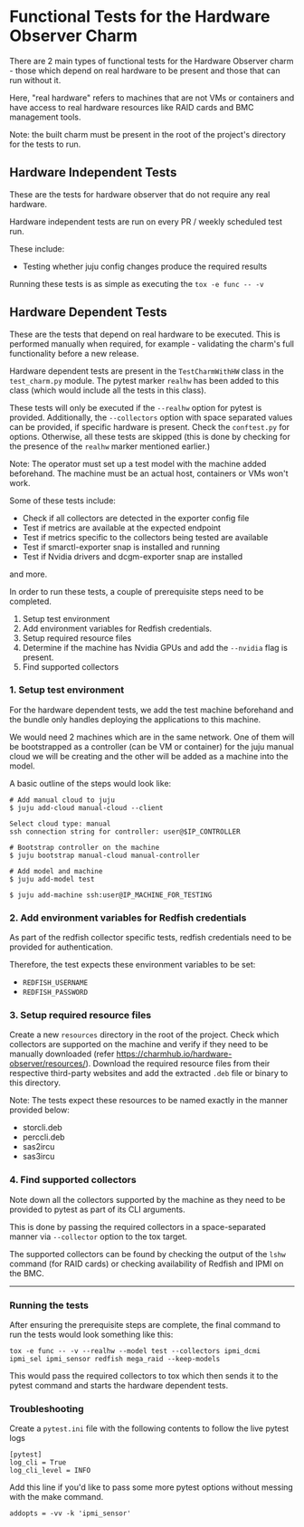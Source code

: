 # Functional Tests for the Hardware Observer Charm
There are 2 main types of functional tests for the Hardware Observer charm - those which depend on real hardware to be present and those that can run without it.

Here, "real hardware" refers to machines that are not VMs or containers and have access to real hardware resources like RAID cards and BMC management tools.

Note: the built charm must be present in the root of the project's directory for the tests to run.

## Hardware Independent Tests
These are the tests for hardware observer that do not require any real hardware.

Hardware independent tests are run on every PR / weekly scheduled test run.

These include:
* Testing whether juju config changes produce the required results

Running these tests is as simple as executing the `tox -e func -- -v`

## Hardware Dependent Tests
These are the tests that depend on real hardware to be executed. This is performed manually when required, for example - validating the charm's full functionality before a new release.

Hardware dependent tests are present in the `TestCharmWithHW` class in the `test_charm.py` module. The pytest marker `realhw` has been added to this class (which would include all the tests in this class).

These tests will only be executed if the `--realhw` option for pytest is provided. Additionally, the `--collectors` option with space separated values can be provided, if specific hardware is present. Check the `conftest.py` for options. Otherwise, all these tests are skipped (this is done by checking for the presence of the `realhw` marker mentioned earlier.)

Note: The operator must set up a test model with the machine added beforehand. The machine must be an actual host, containers or VMs won't work.

Some of these tests include:
* Check if all collectors are detected in the exporter config file
* Test if metrics are available at the expected endpoint
* Test if metrics specific to the collectors being tested are available
* Test if smarctl-exporter snap is installed and running
* Test if Nvidia drivers and dcgm-exporter snap are installed

and more.

In order to run these tests, a couple of prerequisite steps need to be completed.
1. Setup test environment
2. Add environment variables for Redfish credentials.
3. Setup required resource files
4. Determine if the machine has Nvidia GPUs and add the `--nvidia` flag is present.
5. Find supported collectors

### 1. Setup test environment
For the hardware dependent tests, we add the test machine beforehand and the bundle only handles deploying the applications to this machine.

We would need 2 machines which are in the same network. One of them will be bootstrapped as a controller (can be VM or container) for the juju manual cloud we will be creating and the other will be added as a machine into the model.

A basic outline of the steps would look like:
```
# Add manual cloud to juju
$ juju add-cloud manual-cloud --client

Select cloud type: manual
ssh connection string for controller: user@$IP_CONTROLLER

# Bootstrap controller on the machine
$ juju bootstrap manual-cloud manual-controller

# Add model and machine
$ juju add-model test

$ juju add-machine ssh:user@IP_MACHINE_FOR_TESTING
```

### 2. Add environment variables for Redfish credentials
As part of the redfish collector specific tests, redfish credentials need to be provided for authentication.

Therefore, the test expects these environment variables to be set:
* `REDFISH_USERNAME`
* `REDFISH_PASSWORD`

### 3. Setup required resource files
Create a new `resources` directory in the root of the project.
Check which collectors are supported on the machine and verify if they need to be manually downloaded (refer https://charmhub.io/hardware-observer/resources/).
Download the required resource files from their respective third-party websites and add the extracted `.deb` file or binary to this directory.

Note: The tests expect these resources to be named exactly in the manner provided below:
* storcli.deb
* perccli.deb
* sas2ircu
* sas3ircu

### 4. Find supported collectors
Note down all the collectors supported by the machine as they need to be provided to pytest as part of its CLI arguments.

This is done by passing the required collectors in a space-separated manner via `--collector` option to the tox target.

The supported collectors can be found by checking the output of the `lshw` command (for RAID cards) or checking availability of Redfish and IPMI on the BMC.

---

### Running the tests

After ensuring the prerequisite steps are complete, the final command to run the tests would look something like this:
```
tox -e func -- -v --realhw --model test --collectors ipmi_dcmi ipmi_sel ipmi_sensor redfish mega_raid --keep-models
```

This would pass the required collectors to tox which then sends it to the pytest command and starts the hardware dependent tests.

### Troubleshooting

Create a `pytest.ini` file with the following contents to follow the live pytest logs

```
[pytest]
log_cli = True
log_cli_level = INFO
```

Add this line if you'd like to pass some more pytest options without messing with the make command.
```
addopts = -vv -k 'ipmi_sensor'
```
